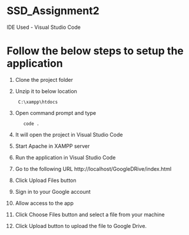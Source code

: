 # SSD_Assignment2

IDE Used - Visual Studio Code

# Follow the below steps to setup the application

1.	Clone the project folder
2.	Unzip it to below location

         C:\xampp\htdocs

3.	Open command prompt and type 

           code .

4.	It will open the project in Visual Studio Code
5.	Start Apache in XAMPP server
6.	Run the application in Visual Studio Code
7.	Go to the following URL
            http://localhost/GoogleDRive/index.html 
8.	Click Upload Files button
9.	Sign in to your Google account
10.	Allow access to the app
11.	Click Choose Files button and select a file from your machine
12.	Click Upload button to upload the file to Google Drive.



